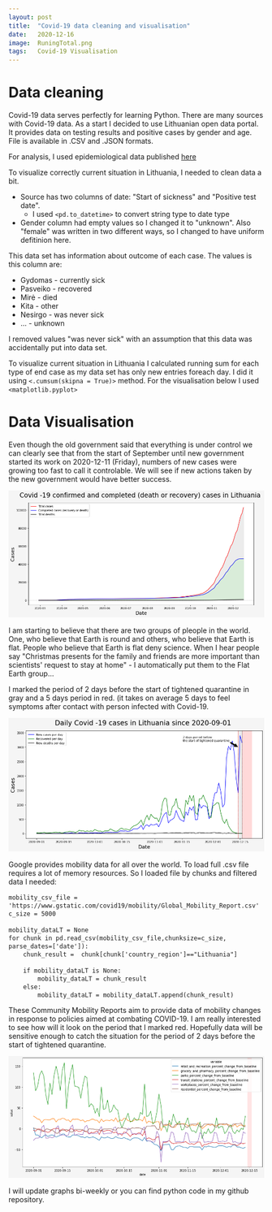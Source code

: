 ```yaml
---
layout: post
title:  "Covid-19 data cleaning and visualisation"
date:   2020-12-16
image:  RuningTotal.png
tags:   Covid-19 Visualisation
---
```


# Data cleaning

Covid-19 data serves perfectly for learning Python. There are many sources with Covid-19 data. As a start I decided to use Lithuanian open data portal. It provides data on testing results and positive cases by gender and age. File is available in .CSV and .JSON formats.

For analysis, I used epidemiological data published [here](https://data.gov.lt/dataset/covid-19-epidemiologiniai-duomenys)

To visualize correctly current situation in Lithuania, I needed to clean data a bit.
  * Source has two columns of date: "Start of sickness" and "Positive test date". 
    * I used `<pd.to_datetime>` to convert string type to date type 
  * Gender column had empty values so I changed it to "unknown". Also "female" was written in two different ways, so I changed to have uniform defitinion here.

This data set has information about outcome of each case. The values is this column are:
   * Gydomas - currently sick
   * Pasveiko - recovered   
   * Mirė - died         
   * Kita - other         
   * Nesirgo - was never sick
   * ...     - unknown

I removed values "was never sick" with an assumption that this data was accidentally put into data set.    

To visualize current situation in Lithuania I calculated running sum for each type of end case as my data set has only new entries foreach day. I did it using `<.cumsum(skipna = True)>` method. For the visualisation below I used `<matplotlib.pyplot>`

# Data Visualisation

Even though the old government said that everything is under control we can clearly see that from the start of September until new government started its work on 2020-12-11 (Friday), numbers of new cases were growing too fast to call it controlable. We will see if new actions taken by the new government would have better success.

![Covid -19 confirmed and completed (death or recovery) cases in Lithuania](https://github.com/WindyCatHub/Journey-to-Data-Science/blob/main/images/RuningTotal.png)

I am starting to believe that there are two groups of pleople in the world. One, who believe that Earth is round and others, who believe that Earth is flat. People who believe that Earth is flat deny science. When I hear people say "Christmas presents for the family and friends are more important than scientists' request to stay at home" - I automatically put them to the Flat Earth group...

I marked the period of 2 days before the start of tightened quarantine in gray and a 5 days period in red. (it takes on average 5 days to feel symptoms after contact with person infected with Covid-19. 

![](https://github.com/WindyCatHub/Journey-to-Data-Science/blob/main/images/ByDay.png)

Google provides mobility data for all over the world. To load full .csv file requires a lot of memory resources. So I loaded file by chunks and filtered data I needed:

```
mobility_csv_file = 'https://www.gstatic.com/covid19/mobility/Global_Mobility_Report.csv'
c_size = 5000

mobility_dataLT = None
for chunk in pd.read_csv(mobility_csv_file,chunksize=c_size, parse_dates=['date']):
    chunk_result =  chunk[chunk['country_region']=="Lithuania"]
    
    if mobility_dataLT is None:
        mobility_dataLT = chunk_result
    else:
        mobility_dataLT = mobility_dataLT.append(chunk_result)
```
These Community Mobility Reports aim to provide data of mobility changes in response to policies aimed at combating COVID-19. I am really interested to see how will it look on the period that I marked red. Hopefully data will be sensitive enough to catch the situation for the period of 2 days before the start of tightened quarantine.

![](https://github.com/WindyCatHub/Journey-to-Data-Science/blob/main/images/mobility.png)

I will update graphs bi-weekly or you can find python code in my github repository.

